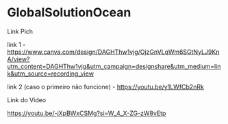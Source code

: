 # GlobalSolutionOcean

Link Pich

link 1 - https://www.canva.com/design/DAGHThw1vjg/OjzGnVLqWm6SGtNyLJ9KnA/view?utm_content=DAGHThw1vjg&utm_campaign=designshare&utm_medium=link&utm_source=recording_view

link 2 (caso o primeiro não funcione) - https://youtu.be/y1LWfCb2nRk

Link do Video

https://youtu.be/-jXpBWxCSMg?si=W_4_X-ZG-zW8vEtp
